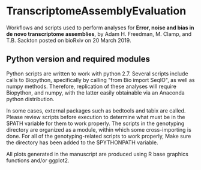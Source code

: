 # TranscriptomeAssemblyEvaluation
Workflows and scripts used to perform analyses for **Error, noise and bias in de novo transcriptome assemblies**, by Adam H. Freedman, M. Clamp, and T.B. Sackton posted on bioRxiv on 20 March 2019. 

## Python version and required modules
Python scripts are written to work with python 2.7. Several scripts include calls to Biopython, specifically by calling "from Bio import SeqIO", as well as numpy methods. Therefore, replication of these analyses will require Biopython, and numpy, with the latter easily obtainable via an Anaconda python distribution.  

In some cases, external packages such as bedtools and tabix are called. Please review scripts before execution to determine what must be in the $PATH variable for them to work properly. The scripts in the genotyping directory are organized as a module, within which some cross-importing is done. For all of the genotyping-related scripts to work properly, Make sure the directory has been added to the $PYTHONPATH variable.  

All plots generated in the manuscript are produced using R base graphics functions and/or ggplot2.
